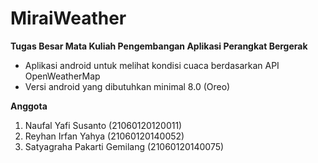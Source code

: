 # MiraiWeather
**Tugas Besar Mata Kuliah Pengembangan Aplikasi Perangkat Bergerak**
- Aplikasi android untuk melihat kondisi cuaca berdasarkan API OpenWeatherMap
- Versi android yang dibutuhkan minimal 8.0 (Oreo)

**Anggota**
1. Naufal Yafi Susanto           (21060120120011)
2. Reyhan Irfan Yahya            (21060120140052) 
3. Satyagraha Pakarti Gemilang   (21060120140075)
